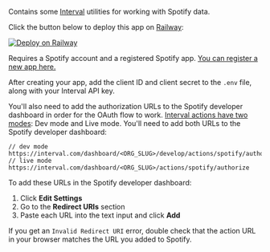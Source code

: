 Contains some [Interval](https://interval.com) utilities for working with Spotify data.

Click the button below to deploy this app on [Railway](https://railway.app):

[![Deploy on Railway](https://railway.app/button.svg)](https://railway.app/new/template/19eYuj?referralCode=PWTwBP)

Requires a Spotify account and a registered Spotify app. [You can register a new app here.](https://developer.spotify.com/dashboard/login)

After creating your app, add the client ID and client secret to the `.env` file, along with your Interval API key.

You'll also need to add the authorization URLs to the Spotify developer dashboard in order for the OAuth flow to work. [Interval actions have two modes](https://interval.com/docs/concepts/environments): Dev mode and Live mode. You'll need to add both URLs to the Spotify developer dashboard:

```
// dev mode
https://interval.com/dashboard/<ORG_SLUG>/develop/actions/spotify/authorize
// live mode
https://interval.com/dashboard/<ORG_SLUG>/actions/spotify/authorize
```

To add these URLs in the Spotify developer dashboard:

1. Click **Edit Settings**
2. Go to the **Redirect URIs** section
3. Paste each URL into the text input and click **Add**

If you get an `Invalid Redirect URI` error, double check that the action URL in your browser matches the URL you added to Spotify.
